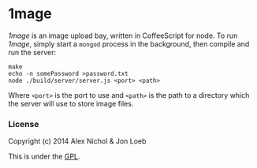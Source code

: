 # 1mage

*1mage* is an image upload bay, written in CoffeeScript for node. To run *1mage*, simply start a `mongod` process in the background, then compile and run the server:

    make
    echo -n somePassword >password.txt
    node ./build/server/server.js <port> <path>

Where `<port>` is the port to use and `<path>` is the path to a directory which the server will use to store image files.

### License

Copyright (c) 2014 Alex Nichol & Jon Loeb

This is under the [GPL](http://www.gnu.org/licenses/gpl.html).
